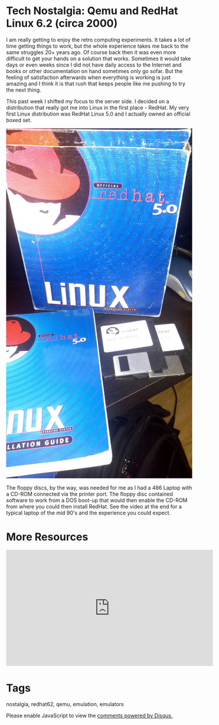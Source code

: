 # Tech Nostalgia: Qemu and RedHat Linux 6.2 (circa 2000)

I am really getting to enjoy the retro computing experiments. It takes a lot of time getting things to work, but the whole experience takes me back to the same struggles 20+ years ago. Of course back then it was even more difficult to get your hands on a solution that works. Sometimes it would take days or even weeks since I did not have daily access to the Internet and books or other documentation on hand sometimes only go sofar. But the feeling of satisfaction afterwards when everything is working is just amazing and I think it is that rush that keeps people like me pushing to try the next thing.

This past week I shifted my focus to the server side. I decided on a distribution that really got me into Linux in the first place - RedHat. My very first Linux distribution was RedHat Linux 5.0 and I actually owned an official boxed set.

![redhat 5 boxed set](../../images/blog_2022_07_23/redhat5_box.jpg)

The floppy discs, by the way, was needed for me as I had a 486 Laptop with a CD-ROM connected via the printer port. The floppy disc contained software to work from a DOS boot-up that would then enable the CD-ROM from where you could then install RedHat. See the video at the end for a typical laptop of the mid 90's and the experience you could expect.



# More Resources

<iframe width="560" height="315" src="https://www.youtube.com/embed/tGNCatjwGyM" title="YouTube video player" frameborder="0" allow="accelerometer; autoplay; clipboard-write; encrypted-media; gyroscope; picture-in-picture" allowfullscreen></iframe>

# Tags

nostalgia, redhat62, qemu, emulation, emulators

<div id="disqus_thread"></div>
<script>
    /**
    *  RECOMMENDED CONFIGURATION VARIABLES: EDIT AND UNCOMMENT THE SECTION BELOW TO INSERT DYNAMIC VALUES FROM YOUR PLATFORM OR CMS.
    *  LEARN WHY DEFINING THESE VARIABLES IS IMPORTANT: https://disqus.com/admin/universalcode/#configuration-variables    */
    /*
    var disqus_config = function () {
    this.page.url = PAGE_URL;  // Replace PAGE_URL with your page's canonical URL variable
    this.page.identifier = PAGE_IDENTIFIER; // Replace PAGE_IDENTIFIER with your page's unique identifier variable
    };
    */
    (function() { // DON'T EDIT BELOW THIS LINE
    var d = document, s = d.createElement('script');
    s.src = 'https://nicc777.disqus.com/embed.js';
    s.setAttribute('data-timestamp', +new Date());
    (d.head || d.body).appendChild(s);
    })();
</script>
<noscript>Please enable JavaScript to view the <a href="https://disqus.com/?ref_noscript">comments powered by Disqus.</a></noscript>